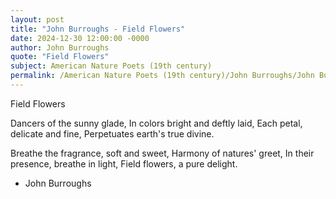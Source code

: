 ```yaml
---
layout: post
title: "John Burroughs - Field Flowers"
date: 2024-12-30 12:00:00 -0000
author: John Burroughs
quote: "Field Flowers"
subject: American Nature Poets (19th century)
permalink: /American Nature Poets (19th century)/John Burroughs/John Burroughs - Field Flowers
---
```


Field Flowers

Dancers of the sunny glade,
In colors bright and deftly laid,
Each petal, delicate and fine,
Perpetuates earth's true divine.

Breathe the fragrance, soft and sweet,
Harmony of natures' greet,
In their presence, breathe in light,
Field flowers, a pure delight.

- John Burroughs
